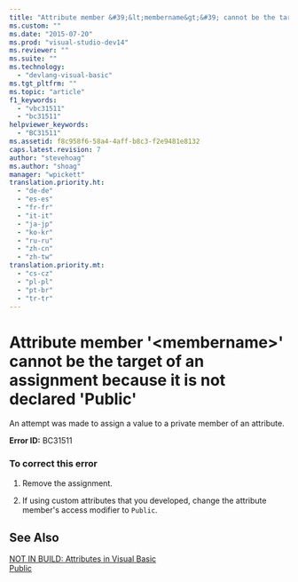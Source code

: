 ```yaml
---
title: "Attribute member &#39;&lt;membername&gt;&#39; cannot be the target of an assignment because it is not declared &#39;Public&#39; | Microsoft Docs"
ms.custom: ""
ms.date: "2015-07-20"
ms.prod: "visual-studio-dev14"
ms.reviewer: ""
ms.suite: ""
ms.technology: 
  - "devlang-visual-basic"
ms.tgt_pltfrm: ""
ms.topic: "article"
f1_keywords: 
  - "vbc31511"
  - "bc31511"
helpviewer_keywords: 
  - "BC31511"
ms.assetid: f8c958f6-58a4-4aff-b8c3-f2e9481e8132
caps.latest.revision: 7
author: "stevehoag"
ms.author: "shoag"
manager: "wpickett"
translation.priority.ht: 
  - "de-de"
  - "es-es"
  - "fr-fr"
  - "it-it"
  - "ja-jp"
  - "ko-kr"
  - "ru-ru"
  - "zh-cn"
  - "zh-tw"
translation.priority.mt: 
  - "cs-cz"
  - "pl-pl"
  - "pt-br"
  - "tr-tr"
---
```

# Attribute member &#39;&lt;membername&gt;&#39; cannot be the target of an assignment because it is not declared &#39;Public&#39;
An attempt was made to assign a value to a private member of an attribute.  
  
 **Error ID:** BC31511  
  
### To correct this error  
  
1.  Remove the assignment.  
  
2.  If using custom attributes that you developed, change the attribute member's access modifier to `Public`.  
  
## See Also  
 [NOT IN BUILD: Attributes in Visual Basic](http://msdn.microsoft.com/en-us/620bfc0e-4582-4c8b-8432-ebc5c3dccc22)   
 [Public](../../visual-basic/language-reference/modifiers/public.md)